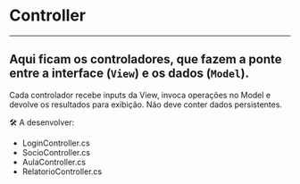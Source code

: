 # Controller
---
Aqui ficam os controladores, que fazem a ponte entre a interface (`View`) e os dados (`Model`).
---
Cada controlador recebe inputs da View, invoca operações no Model e devolve os resultados para exibição. Não deve conter dados persistentes.

🛠️ A desenvolver:
- LoginController.cs
- SocioController.cs
- AulaController.cs
- RelatorioController.cs
